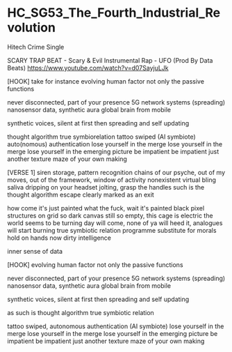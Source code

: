 # HC_SG53_The_Fourth_Industrial_Revolution
Hitech Crime Single

SCARY TRAP BEAT - Scary & Evil Instrumental Rap - UFO (Prod By Data Beats)
https://www.youtube.com/watch?v=d07SayjuLJk

[HOOK]
take for instance
evolving human factor
not only the passive functions

never disconnected, part of your presence
5G network systems (spreading)
nanosensor data, synthetic aura
global brain from mobile

synthetic voices, silent at first
then spreading and self updating

thought algorithm
true symbiorelation
tattoo swiped (AI symbiote) 
auto(nomous) authentication
lose yourself in the merge
lose yourself in the merge
lose yourself in the emerging picture
be impatient be impatient
just another texture
maze of your own making

[VERSE 1]
siren storage, pattern recognition
chains of our psyche, out of my moves, 
out of the framework, window of activity nonexistent
virtual bling saliva
dripping on your headset
jolting, grasp the handles
such is the thought algorithm 
escape clearly marked as an exit

how come it's just painted
what the fuck, 
wait it's painted black 
pixel structures on grid so dark
canvas still so empty, this cage is electric
the world seems to be turning
day will come, none of ya will heed it, analogues will start burning
true symbiotic relation
programme substitute for morals
hold on hands now dirty
intelligence

inner sense of data

[HOOK]
evolving human factor
not only the passive functions

never disconnected, part of your presence
5G network systems (spreading)
nanosensor data, synthetic aura
global brain from mobile

synthetic voices, silent at first
then spreading and self updating

as such is thought algorithm 
true symbiotic relation

tattoo swiped, autonomous 
authentication (AI symbiote) 
lose yourself in the merge
lose yourself in the merge
lose yourself in the emerging picture
be impatient be impatient
just another texture
maze of your own making




